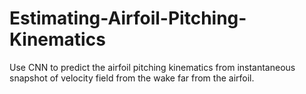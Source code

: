 # Estimating-Airfoil-Pitching-Kinematics
Use CNN to predict the airfoil pitching kinematics from instantaneous snapshot of velocity field from the wake far from the airfoil.
